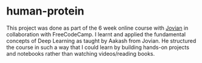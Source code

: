 # human-protein
This project was done as part of the 6 week online course with [Jovian](https://jovian.ai) in collaboration with FreeCodeCamp. I learnt and applied the fundamental concepts of Deep Learning as taught by Aakash from Jovian. He structured the course in such a way that I could learn by building hands-on projects and notebooks rather than watching videos/reading books.

